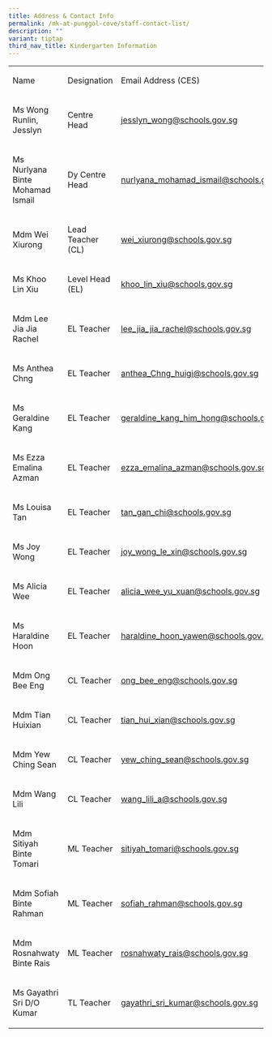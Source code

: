 ```yaml
---
title: Address & Contact Info
permalink: /mk-at-punggol-cove/staff-contact-list/
description: ""
variant: tiptap
third_nav_title: Kindergarten Information
---
```

<table><tbody><tr><td rowspan="1" colspan="1"><p>Name</p></td><td rowspan="1" colspan="1"><p>Designation</p></td><td rowspan="1" colspan="1"><p>Email Address (CES)</p></td></tr><tr><td rowspan="1" colspan="1"><p>Ms Wong Runlin, Jesslyn</p></td><td rowspan="1" colspan="1"><p>Centre Head</p></td><td rowspan="1" colspan="1"><p><a href="mailto:jesslyn_wong@schools.gov.sg" rel="noopener noreferrer nofollow" target="_blank">jesslyn_wong@schools.gov.sg</a></p></td></tr><tr><td rowspan="1" colspan="1"><p>Ms Nurlyana Binte Mohamad Ismail</p></td><td rowspan="1" colspan="1"><p>Dy Centre Head</p></td><td rowspan="1" colspan="1"><p><a href="mailto:nurlyana_mohamad_ismail@schools.gov.sg" rel="noopener noreferrer nofollow" target="_blank">nurlyana_mohamad_ismail@schools.gov.sg</a></p></td></tr><tr><td rowspan="1" colspan="1"><p>Mdm Wei Xiurong</p></td><td rowspan="1" colspan="1"><p>Lead Teacher<br>(CL)</p></td><td rowspan="1" colspan="1"><p><a href="mailto:wei_xiurong@schools.gov.sg" rel="noopener noreferrer nofollow" target="_blank">wei_xiurong@schools.gov.sg</a></p></td></tr><tr><td rowspan="1" colspan="1"><p>Ms Khoo Lin Xiu</p></td><td rowspan="1" colspan="1"><p>Level Head (EL)</p></td><td rowspan="1" colspan="1"><p><a href="mailto:khoo_lin_xiu@schools.gov.sg" rel="noopener noreferrer nofollow" target="_blank">khoo_lin_xiu@schools.gov.sg</a></p></td></tr><tr><td rowspan="1" colspan="1"><p>Mdm Lee Jia Jia Rachel</p></td><td rowspan="1" colspan="1"><p>EL Teacher</p></td><td rowspan="1" colspan="1"><p><a href="mailto:lee_jia_jia_rachel@schools.gov.sg" rel="noopener noreferrer nofollow" target="_blank">lee_jia_jia_rachel@schools.gov.sg</a></p></td></tr><tr><td rowspan="1" colspan="1"><p>Ms Anthea Chng</p></td><td rowspan="1" colspan="1"><p>EL Teacher</p></td><td rowspan="1" colspan="1"><p><a href="mailto:anthea_Chng_huigi@schools.gov.sg" rel="noopener noreferrer nofollow" target="_blank">anthea_Chng_huigi@schools.gov.sg</a></p></td></tr><tr><td rowspan="1" colspan="1"><p>Ms Geraldine Kang</p></td><td rowspan="1" colspan="1"><p>EL Teacher</p></td><td rowspan="1" colspan="1"><p><a href="mailto:geraldine_kang_him_hong@schools.gov.sg" rel="noopener noreferrer nofollow" target="_blank">geraldine_kang_him_hong@schools.gov.sg</a></p></td></tr><tr><td rowspan="1" colspan="1"><p>Ms Ezza Emalina Azman</p></td><td rowspan="1" colspan="1"><p>EL Teacher</p></td><td rowspan="1" colspan="1"><p><a href="mailto:ezza_emalina_azman@schools.gov.sg" rel="noopener noreferrer nofollow" target="_blank">ezza_emalina_azman@schools.gov.sg</a></p></td></tr><tr><td rowspan="1" colspan="1"><p>Ms Louisa Tan</p></td><td rowspan="1" colspan="1"><p>EL Teacher</p></td><td rowspan="1" colspan="1"><p><a href="mailto:tan_gan_chi@schools.gov.sg" rel="noopener noreferrer nofollow" target="_blank">tan_gan_chi@schools.gov.sg</a></p></td></tr><tr><td rowspan="1" colspan="1"><p>Ms Joy Wong</p></td><td rowspan="1" colspan="1"><p>EL Teacher</p></td><td rowspan="1" colspan="1"><p><a href="mailto:joy_wong_le_xin@schools.gov.sg" rel="noopener noreferrer nofollow" target="_blank">joy_wong_le_xin@schools.gov.sg</a></p></td></tr><tr><td rowspan="1" colspan="1"><p>Ms Alicia Wee</p></td><td rowspan="1" colspan="1"><p>EL Teacher</p></td><td rowspan="1" colspan="1"><p><a href="mailto:alicia_wee_yu_xuan@schools.gov.sg" rel="noopener noreferrer nofollow" target="_blank">alicia_wee_yu_xuan@schools.gov.sg</a></p></td></tr><tr><td rowspan="1" colspan="1"><p>Ms Haraldine Hoon</p></td><td rowspan="1" colspan="1"><p>EL Teacher</p></td><td rowspan="1" colspan="1"><p><a href="mailto:Haraldine_Hoon_YaWen@schools.gov.sg" rel="noopener noreferrer nofollow" target="_blank">haraldine_hoon_yawen@schools.gov.sg</a></p></td></tr><tr><td rowspan="1" colspan="1"><p>Mdm Ong Bee Eng</p></td><td rowspan="1" colspan="1"><p>CL Teacher</p></td><td rowspan="1" colspan="1"><p><a href="mailto:ong_bee_eng@schools.gov.sg" rel="noopener noreferrer nofollow" target="_blank">ong_bee_eng@schools.gov.sg</a></p></td></tr><tr><td rowspan="1" colspan="1"><p>Mdm Tian Huixian</p></td><td rowspan="1" colspan="1"><p>CL Teacher</p></td><td rowspan="1" colspan="1"><p><a href="mailto:Tian_Hui_Xian@schools.gov.sg" rel="noopener noreferrer nofollow" target="_blank">tian_hui_xian@schools.gov.sg</a></p></td></tr><tr><td rowspan="1" colspan="1"><p>Mdm Yew Ching Sean</p></td><td rowspan="1" colspan="1"><p>CL Teacher</p></td><td rowspan="1" colspan="1"><p><a href="mailto:Yew_Ching_Sean@schools.gov.sg" rel="noopener noreferrer nofollow" target="_blank">yew_ching_sean@schools.gov.sg</a></p></td></tr><tr><td rowspan="1" colspan="1"><p>Mdm Wang Lili</p></td><td rowspan="1" colspan="1"><p>CL Teacher</p></td><td rowspan="1" colspan="1"><p><a href="mailto:Wang_Lili_A@schools.gov.sg" rel="noopener noreferrer nofollow" target="_blank">wang_lili_a@schools.gov.sg</a></p></td></tr><tr><td rowspan="1" colspan="1"><p>Mdm Sitiyah Binte Tomari</p></td><td rowspan="1" colspan="1"><p>ML Teacher</p></td><td rowspan="1" colspan="1"><p><a href="mailto:sitiyah_tomari@schools.gov.sg" rel="noopener noreferrer nofollow" target="_blank">sitiyah_tomari@schools.gov.sg</a></p></td></tr><tr><td rowspan="1" colspan="1"><p>Mdm Sofiah Binte Rahman</p></td><td rowspan="1" colspan="1"><p>ML Teacher</p></td><td rowspan="1" colspan="1"><p><a href="mailto:sofiah_rahman@schools.gov.sg" rel="noopener noreferrer nofollow" target="_blank">sofiah_rahman@schools.gov.sg</a></p></td></tr><tr><td rowspan="1" colspan="1"><p>Mdm Rosnahwaty Binte Rais</p></td><td rowspan="1" colspan="1"><p>ML Teacher</p></td><td rowspan="1" colspan="1"><p><a href="mailto:Rosnahwaty_Rais@schools.gov.sg" rel="noopener noreferrer nofollow" target="_blank">rosnahwaty_rais@schools.gov.sg</a></p></td></tr><tr><td rowspan="1" colspan="1"><p>Ms Gayathri Sri D/O Kumar</p></td><td rowspan="1" colspan="1"><p>TL Teacher</p></td><td rowspan="1" colspan="1"><p><a href="mailto:gayathri_sri_kumar@schools.gov.sg" rel="noopener noreferrer nofollow" target="_blank">gayathri_sri_kumar@schools.gov.sg</a></p></td></tr></tbody></table><p></p>